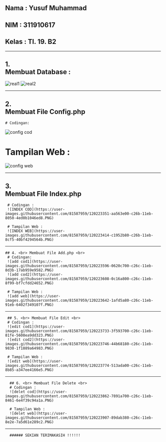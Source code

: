 ## Nama  : Yusuf Muhammad
## NIM   : 311910617
## Kelas : TI. 19. B2

<HR>
  
  ## 1. <br> Membuat Database : <br>
  ![real1](https://user-images.githubusercontent.com/81587959/120222751-a970dc80-c26a-11eb-9dde-d84722553a26.PNG)
  ![real2](https://user-images.githubusercontent.com/81587959/120222764-af66bd80-c26a-11eb-949a-eaccb461d7dd.PNG)
  
<HR>
   
   ## 2. <br> Membuat File Config.php <br>
    # Codingan:
   ![config cod](https://user-images.githubusercontent.com/81587959/120222919-f2289580-c26a-11eb-9a76-c97dfbfedd7d.PNG)
   
   # Tampilan Web :
   ![config web](https://user-images.githubusercontent.com/81587959/120222941-f94fa380-c26a-11eb-81d7-a2a782c28bb3.PNG) 
   
<HR>
  
  ## 3. <br> Membuat File Index.php <br>
     # Codingan :
     ![INDEX COD](https://user-images.githubusercontent.com/81587959/120223351-aa563e00-c26b-11eb-8050-4ed0b1046ed8.PNG)
   
     # Tampilan Web :
     ![INDEX WEB](https://user-images.githubusercontent.com/81587959/120223414-c1952b80-c26b-11eb-8cf5-40bf4294564b.PNG)

<HR>
    
    ## 4. <br> Membuat File Add.php <br>
     # Codingan:
     ![add cod1](https://user-images.githubusercontent.com/81587959/120223596-0620c700-c26c-11eb-8d3b-17ab959e9582.PNG)
     ![add cod2](https://user-images.githubusercontent.com/81587959/120223608-0c16a800-c26c-11eb-8f99-bf7cfdd24652.PNG)
    
     # Tampilan Web :
     ![add web](https://user-images.githubusercontent.com/81587959/120223642-1afd5a80-c26c-11eb-91eb-6402f349107f.PNG)

<HR>
     
     ## 5. <br> Membuat File Edit <br>
     # Codingan :
     ![edit cod1](https://user-images.githubusercontent.com/81587959/120223733-3f593700-c26c-11eb-81fe-5608ea9dd323.PNG)
     ![edit cod2](https://user-images.githubusercontent.com/81587959/120223746-44b68180-c26c-11eb-9830-1f1889a64983.PNG)

     # Tampilan Web :
     ![edit web](https://user-images.githubusercontent.com/81587959/120223774-513ada00-c26c-11eb-8b85-a347ee4166e5.PNG)

<HR>
      
      ## 6. <br> Membuat File Delete <br>
      # Codingan :
      ![delet cod](https://user-images.githubusercontent.com/81587959/120223862-7891a700-c26c-11eb-8461-6e4f39c94a1a.PNG)

      # Tampilan Web :
      ![delet web](https://user-images.githubusercontent.com/81587959/120223907-89dab380-c26c-11eb-8e2e-7a5d61e289c2.PNG)

<HR>
       
      ###### SEKIAN TERIMAKASIH !!!!!!
    
    
    
    
    
    
    
    
    
    
    
    
    
    
    
    
    
    
    
    
    
    
    
    
    
    
    
    
    
    
    
    
    
    

